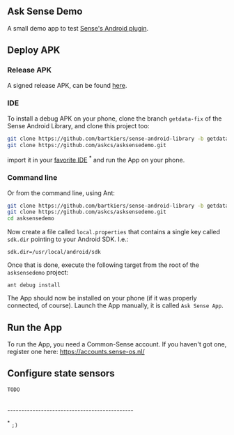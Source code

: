## Ask Sense Demo

A small demo app to test [Sense's Android plugin](https://github.com/senseobservationsystems/sense-android-library).

## Deploy APK

### Release APK

A signed release APK, can be found [here](https://github.com/askcs/asksensedemo/blob/master/ask_sense_demo-release-0.1.apk).

### IDE

To install a debug APK on your phone, clone the branch `getdata-fix` of the Sense Android 
Library, and clone this project too:

```bash
git clone https://github.com/bartkiers/sense-android-library -b getdata-fix
git clone https://github.com/askcs/asksensedemo.git
```

import it in your [favorite IDE](http://www.jetbrains.com/idea/) <sup>*</sup> and
run the App on your phone.

### Command line

Or from the command line, using Ant:

```bash
git clone https://github.com/bartkiers/sense-android-library -b getdata-fix
git clone https://github.com/askcs/asksensedemo.git
cd asksensedemo
```

Now create a file called `local.properties` that contains a single
key called `sdk.dir` pointing to your Android SDK. I.e.:

```
sdk.dir=/usr/local/android/sdk
```

Once that is done, execute the following target from the root of the
`asksensedemo` project:

```
ant debug install
```

The App should now be installed on your phone (if it was properly
connected, of course). Launch the App manually, it is called
`Ask Sense App`.

## Run the App

To run the App, you need a Common-Sense account. If you haven't got one, register
one here: https://accounts.sense-os.nl/

## Configure state sensors

`TODO` 

<br>
---------------------------------------------

<sup>*</sup> `;)`
